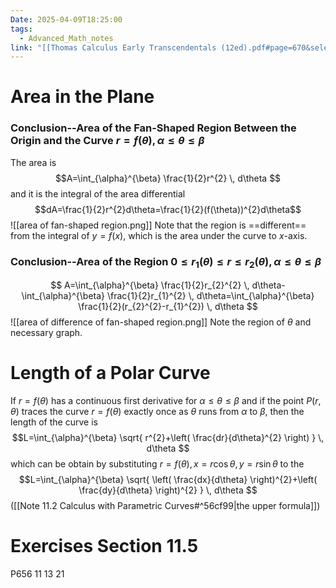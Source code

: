 ```yaml
---
Date: 2025-04-09T18:25:00
tags:
  - Advanced_Math_notes
link: "[[Thomas Calculus Early Transcendentals (12ed).pdf#page=670&selection=483,1,484,38|The link of chapter 11.5, Advanced Math]]"
---
```

# Area in the Plane
### Conclusion--Area of the Fan-Shaped Region Between the Origin and the Curve $r=f(\theta),\alpha\leq\theta\leq\beta$

The area is $$A=\int_{\alpha}^{\beta} \frac{1}{2}r^{2} \, d\theta $$
and it is the integral of the area differential $$dA=\frac{1}{2}r^{2}d\theta=\frac{1}{2}(f(\theta))^{2}d\theta$$
![[area of fan-shaped region.png]]
Note that the region is ==different== from the integral of $y=f(x)$, which is the area under the curve to $x$-axis.

### Conclusion--Area of the Region $0\leq r_{1}(\theta)\leq r\leq r_{2}(\theta),\alpha\leq\theta\leq\beta$

$$
A=\int_{\alpha}^{\beta} \frac{1}{2}r_{2}^{2} \, d\theta-\int_{\alpha}^{\beta} \frac{1}{2}r_{1}^{2} \, d\theta=\int_{\alpha}^{\beta} \frac{1}{2}(r_{2}^{2}-r_{1}^{2}) \, d\theta  
$$
![[area of difference of fan-shaped region.png]]
Note the region of $\theta$ and necessary graph.

# Length of a Polar Curve

If $r=f(\theta)$ has a continuous first derivative for $\alpha\leq\theta\leq\beta$ and if the point $P(r,\theta)$ traces the curve $r=f(\theta)$ exactly once as $\theta$ runs from $\alpha$ to $\beta$, then the length of the curve is $$L=\int_{\alpha}^{\beta} \sqrt{ r^{2}+\left( \frac{dr}{d\theta}^{2} \right) } \, d\theta $$which can be obtain by substituting $r=f(\theta),x=r\cos\theta,y=r\sin\theta$ to the $$L=\int_{\alpha}^{\beta} \sqrt{ \left( \frac{dx}{d\theta} \right)^{2}+\left( \frac{dy}{d\theta} \right)^{2} } \, d\theta $$
([[Note 11.2 Calculus with Parametric Curves#^56cf99|the upper formula]])

# Exercises Section 11.5

P656 11 13 21